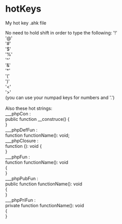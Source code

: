 # hotKeys
My hot key .ahk file

No need to hold shift in order to type the following:
'!' </br>
'@' </br>
'#' </br>
'$' </br>
'%' </br>
'^' </br>
'&' </br>
'*' </br>
'(' </br>
')' </br>
'<' </br>
'>' </br>
(you can use your numpad keys for numbers and '.') </br>
  </br>
Also these hot strings: </br>
___phpCon : </br>
  public function __construce()
  { </br>
  } </br>
___phpDefFun : </br>
function functionName(): void; </br>
___phpClosure : </br>
function (): void { </br>
} </br>
___phpFun : </br>
  function functionName(): void </br>
  { </br>
  } </br>
___phpPubFun : </br>
  public function functionName(): void </br>
  { </br>
  } </br>
___phpPriFun : </br>
  private function functionName(): void </br>
  { </br>
  } </br>
